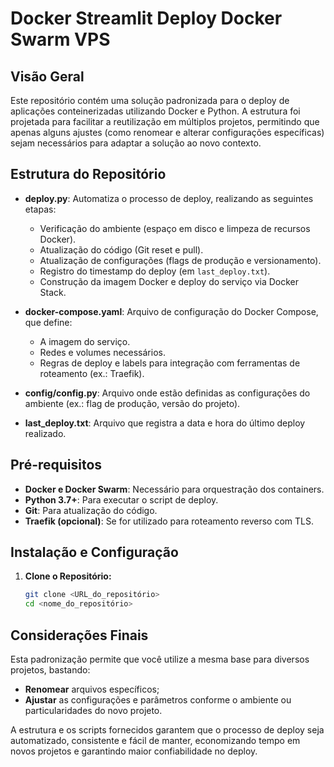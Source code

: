 # Docker Streamlit Deploy Docker Swarm VPS

## Visão Geral

Este repositório contém uma solução padronizada para o deploy de aplicações conteinerizadas utilizando Docker e Python. A estrutura foi projetada para facilitar a reutilização em múltiplos projetos, permitindo que apenas alguns ajustes (como renomear e alterar configurações específicas) sejam necessários para adaptar a solução ao novo contexto.

## Estrutura do Repositório

- **deploy.py**: Automatiza o processo de deploy, realizando as seguintes etapas:
  - Verificação do ambiente (espaço em disco e limpeza de recursos Docker).
  - Atualização do código (Git reset e pull).
  - Atualização de configurações (flags de produção e versionamento).
  - Registro do timestamp do deploy (em `last_deploy.txt`).
  - Construção da imagem Docker e deploy do serviço via Docker Stack.
  
- **docker-compose.yaml**: Arquivo de configuração do Docker Compose, que define:
  - A imagem do serviço.
  - Redes e volumes necessários.
  - Regras de deploy e labels para integração com ferramentas de roteamento (ex.: Traefik).
  
- **config/config.py**: Arquivo onde estão definidas as configurações do ambiente (ex.: flag de produção, versão do projeto).
- **last_deploy.txt**: Arquivo que registra a data e hora do último deploy realizado.

## Pré-requisitos

- **Docker e Docker Swarm**: Necessário para orquestração dos containers.
- **Python 3.7+**: Para executar o script de deploy.
- **Git**: Para atualização do código.
- **Traefik (opcional)**: Se for utilizado para roteamento reverso com TLS.

## Instalação e Configuração

1. **Clone o Repositório:**
   ```bash
   git clone <URL_do_repositório>
   cd <nome_do_repositório>

## Considerações Finais

Esta padronização permite que você utilize a mesma base para diversos projetos, bastando:
- **Renomear** arquivos específicos;
- **Ajustar** as configurações e parâmetros conforme o ambiente ou particularidades do novo projeto.

A estrutura e os scripts fornecidos garantem que o processo de deploy seja automatizado, consistente e fácil de manter, economizando tempo em novos projetos e garantindo maior confiabilidade no deploy.
